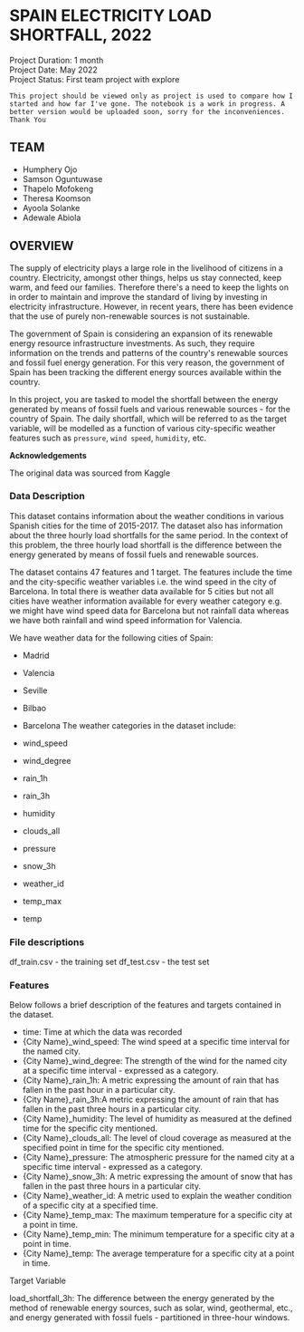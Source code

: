 # SPAIN ELECTRICITY LOAD SHORTFALL, 2022
Project Duration: 1 month<br>
Project Date: May 2022<br>
Project Status: First team project with explore<br>

`This project should be viewed only as project is used to compare how I started and how far I've gone.
The notebook is a work in progress. A better version would be uploaded soon, sorry for the inconveniences. Thank You`

## **TEAM**

* Humphery Ojo
* Samson Oguntuwase
* Thapelo Mofokeng
* Theresa Koomson
* Ayoola Solanke
* Adewale Abiola

## **OVERVIEW**

The supply of electricity plays a large role in the livelihood of citizens in a country. Electricity, amongst other things, helps us stay connected, keep warm, and feed our families. Therefore there's a need to keep the lights on in order to maintain and improve the standard of living by investing in electricity infrastructure. However, in recent years, there has been evidence that the use of purely non-renewable sources is not sustainable.

The government of Spain is considering an expansion of its renewable energy resource infrastructure investments. As such, they require information on the trends and patterns of the country's renewable sources and fossil fuel energy generation. For this very reason, the government of Spain has been tracking the different energy sources available within the country.

In this project, you are tasked to model the shortfall between the energy generated by means of fossil fuels and various renewable sources - for the country of Spain. The daily shortfall, which will be referred to as the target variable, will be modelled as a function of various city-specific weather features such as `pressure`, `wind speed`, `humidity`, etc.

**Acknowledgements**

The original data was sourced from Kaggle

### **Data Description**

This dataset contains information about the weather conditions in various Spanish cities for the time of 2015-2017. The dataset also has information about the three hourly load shortfalls for the same period. In the context of this problem, the three hourly load shortfall is the difference between the energy generated by means of fossil fuels and renewable sources.

The dataset contains 47 features and 1 target. The features include the time and the city-specific weather variables i.e. the wind speed in the city of Barcelona. In total there is weather data available for 5 cities but not all cities have weather information available for every weather category e.g. we might have wind speed data for Barcelona but not rainfall data whereas we have both rainfall and wind speed information for Valencia.

We have weather data for the following cities of Spain:

* Madrid
* Valencia
* Seville
* Bilbao
* Barcelona
The weather categories in the dataset include:

* wind_speed
* wind_degree
* rain_1h
* rain_3h
* humidity
* clouds_all
* pressure
* snow_3h
* weather_id
* temp_max
* temp

### **File descriptions**

df_train.csv - the training set
df_test.csv - the test set

### **Features**

Below follows a brief description of the features and targets contained in the dataset.

* time: Time at which the data was recorded
* {City Name}_wind_speed: The wind speed at a specific time interval for the named city.
* {City Name}_wind_degree: The strength of the wind for the named city at a specific time interval - expressed as a category.
* {City Name}_rain_1h: A metric expressing the amount of rain that has fallen in the past hour in a particular city.
* {City Name}_rain_3h:A metric expressing the amount of rain that has fallen in the past three hours in a particular city.
* {City Name}_humidity: The level of humidity as measured at the defined time for the specific city mentioned.
* {City Name}_clouds_all: The level of cloud coverage as measured at the specified point in time for the specific city mentioned.
* {City Name}_pressure: The atmospheric pressure for the named city at a specific time interval - expressed as a category.
* {City Name}_snow_3h: A metric expressing the amount of snow that has fallen in the past three hours in a particular city.
* {City Name}_weather_id: A metric used to explain the weather condition of a specific city at a specified time.
* {City Name}_temp_max: The maximum temperature for a specific city at a point in time.
* {City Name}_temp_min: The minimum temperature for a specific city at a point in time.
* {City Name}_temp: The average temperature for a specific city at a point in time.

Target Variable

load_shortfall_3h: The difference between the energy generated by the method of renewable energy sources, such as solar, wind, geothermal, etc., and energy generated with fossil fuels - partitioned in three-hour windows.
